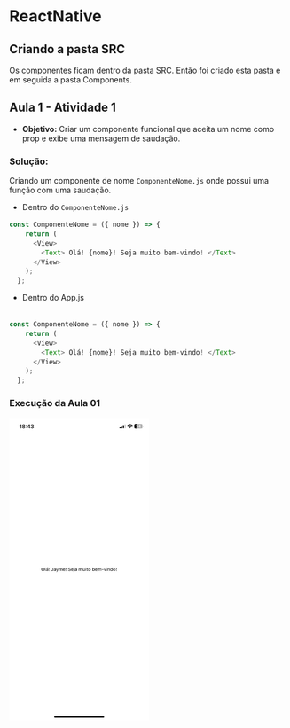 #  ReactNative 

## Criando a pasta SRC

Os componentes ficam dentro da pasta SRC. Então foi criado esta pasta e em seguida a pasta Components. 

## Aula 1 - Atividade 1

- **Objetivo:** Criar um componente funcional que aceita um nome como prop e exibe uma mensagem de saudação.

### Solução: 

Criando um componente de nome `ComponenteNome.js` onde possui uma função com uma saudação.

- Dentro do `ComponenteNome.js`

~~~ javascript 
const ComponenteNome = ({ nome }) => {
    return (
      <View>
        <Text> Olá! {nome}! Seja muito bem-vindo! </Text>
      </View>
    );
  };
~~~

- Dentro do App.js

~~~ javascript 

const ComponenteNome = ({ nome }) => {
    return (
      <View>
        <Text> Olá! {nome}! Seja muito bem-vindo! </Text>
      </View>
    );
  };

~~~

### Execução da Aula 01 

<img src="/Prints/Aula%2001.jpg" alt="Aula 01" style="width: 50%;">


